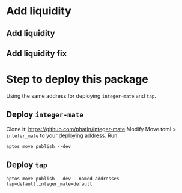 # Add liquidity
## Add liquidity
## Add liquidity fix 

# Step to deploy this package
Using the same address for deploying `integer-mate` and `tap`.
## Deploy `integer-mate`
Clone it: https://github.com/phatln/integer-mate 
Modify Move.toml > `intefer_mate` to your deploying address.
Run:
```
aptos move publish --dev
```

## Deploy `tap`
```
aptos move publish --dev --named-addresses tap=default,integer_mate=default
```
